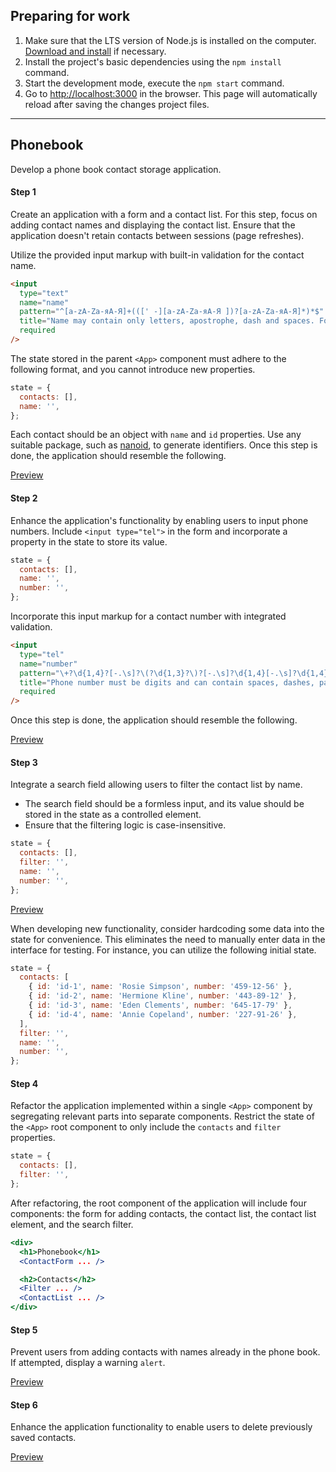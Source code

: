 ## Preparing for work

1. Make sure that the LTS version of Node.js is installed on the computer.
   [Download and install](https://nodejs.org/en/) if necessary.
2. Install the project's basic dependencies using the `npm install` command.
3. Start the development mode, execute the `npm start` command.
4. Go to [http://localhost:3000](http://localhost:3000) in the browser. This
   page will automatically reload after saving the changes project files.

---

## Phonebook

Develop a phone book contact storage application.

#### Step 1

Create an application with a form and a contact list. For this step, focus on
adding contact names and displaying the contact list. Ensure that the
application doesn't retain contacts between sessions (page refreshes).

Utilize the provided input markup with built-in validation for the contact name.

```html
<input
  type="text"
  name="name"
  pattern="^[a-zA-Zа-яА-Я]+(([' -][a-zA-Zа-яА-Я ])?[a-zA-Zа-яА-Я]*)*$"
  title="Name may contain only letters, apostrophe, dash and spaces. For example Adrian, Jacob Mercer, Charles de Batz de Castelmore d'Artagnan"
  required
/>
```

The state stored in the parent `<App>` component must adhere to the following
format, and you cannot introduce new properties.

```js
state = {
  contacts: [],
  name: '',
};
```

Each contact should be an object with `name` and `id` properties. Use any
suitable package, such as [nanoid](https://www.npmjs.com/package/nanoid), to
generate identifiers. Once this step is done, the application should resemble
the following.

[Preview](./assets/step-1.png)

#### Step 2

Enhance the application's functionality by enabling users to input phone
numbers. Include `<input type="tel">` in the form and incorporate a property in
the state to store its value.

```js
state = {
  contacts: [],
  name: '',
  number: '',
};
```

Incorporate this input markup for a contact number with integrated validation.

```html
<input
  type="tel"
  name="number"
  pattern="\+?\d{1,4}?[-.\s]?\(?\d{1,3}?\)?[-.\s]?\d{1,4}[-.\s]?\d{1,4}[-.\s]?\d{1,9}"
  title="Phone number must be digits and can contain spaces, dashes, parentheses and can start with +"
  required
/>
```

Once this step is done, the application should resemble the following.

[Preview](./assets/step-2.png)

#### Step 3

Integrate a search field allowing users to filter the contact list by name.

- The search field should be a formless input, and its value should be stored in
  the state as a controlled element.
- Ensure that the filtering logic is case-insensitive.

```js
state = {
  contacts: [],
  filter: '',
  name: '',
  number: '',
};
```

[Preview](./assets/step-3.gif)

When developing new functionality, consider hardcoding some data into the state
for convenience. This eliminates the need to manually enter data in the
interface for testing. For instance, you can utilize the following initial
state.

```js
state = {
  contacts: [
    { id: 'id-1', name: 'Rosie Simpson', number: '459-12-56' },
    { id: 'id-2', name: 'Hermione Kline', number: '443-89-12' },
    { id: 'id-3', name: 'Eden Clements', number: '645-17-79' },
    { id: 'id-4', name: 'Annie Copeland', number: '227-91-26' },
  ],
  filter: '',
  name: '',
  number: '',
};
```

#### Step 4

Refactor the application implemented within a single `<App>` component by
segregating relevant parts into separate components. Restrict the state of the
`<App>` root component to only include the `contacts` and `filter` properties.

```js
state = {
  contacts: [],
  filter: '',
};
```

After refactoring, the root component of the application will include four
components: the form for adding contacts, the contact list, the contact list
element, and the search filter.

```jsx
<div>
  <h1>Phonebook</h1>
  <ContactForm ... />

  <h2>Contacts</h2>
  <Filter ... />
  <ContactList ... />
</div>
```

#### Step 5

Prevent users from adding contacts with names already in the phone book. If
attempted, display a warning `alert`.

[Preview](./assets/step-5.png)

#### Step 6

Enhance the application functionality to enable users to delete previously saved
contacts.

[Preview](./assets/step-6.gif)
